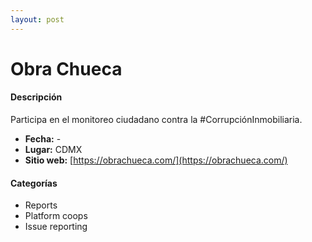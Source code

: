 ```yaml
---
layout: post
---
```


# Obra Chueca

#### Descripción

Participa en el monitoreo ciudadano contra la #CorrupciónInmobiliaria.

- **Fecha:** -
- **Lugar:** CDMX
- **Sitio web:** [https://obrachueca.com/](https://obrachueca.com/)

#### Categorías

* Reports
* Platform coops
* Issue reporting
